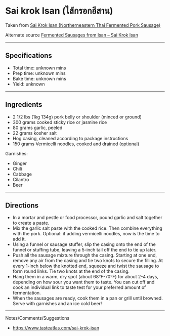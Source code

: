 # Sai krok Isan (ไส้กรอกอีสาน)

Taken from
[Sai Krok Isan (Northerneastern Thai Fermented Pork Sausage)](https://www.youtube.com/watch?v=EMcxR5XXByE&ab_channel=JustEatLife)

Alternate source
[Fermented Sausages from Isan – Sai Krok Isan](https://riceandrelish.wordpress.com/2015/03/25/sai-krok-isan-fermented-sausages-from-isan/)


---
## Specifications
- Total time: unknown mins
- Prep time: unknown mins
- Bake time: unknown mins
- Yield: unknown


---
## Ingredients

- 2 1/2 lbs (1kg 134g) pork belly or shoulder (minced or ground)
- 300 grams cooked sticky rice or jasmine rice
- 80 grams garlic, peeled 
- 22 grams kosher salt 
 - Hog casing, cleaned according to package instructions
- 150 grams Vermicelli noodles, cooked and drained (optional)
 
Garnishes:
- Ginger
- Chili
- Cabbage
- Cilantro 
- Beer


---
## Directions

-  In a mortar and pestle or food processor, pound garlic and salt together to create a paste. 
- Mix the garlic salt paste with the cooked rice. Then combine everything with the pork. Optional: if adding vermicelli noodles, now is the time to add it. 
- Using a funnel or sausage stuffer, slip the casing onto the end of the funnel or stuffing tube, leaving a 5-inch tail off the end to tie up later. 
- Push all the sausage mixture through the casing. Starting at one end, remove any air from the casing and tie two knots to secure the filling. At every 1-inch below the knotted end, squeeze and twist the sausage to form round links. Tie two knots at the end of the casing. 
- Hang them in a warm, dry spot (about 68°F-70°F) for about 2-4 days, depending on how sour you want them to taste. You can cut off and cook an individual link to taste test for your preferred amount of fermentation. 
- When the sausages are ready, cook them in a pan or grill until browned. Serve with garnishes and an ice cold beer! 


---
Notes/Comments/Suggestions
- https://www.tasteatlas.com/sai-krok-isan